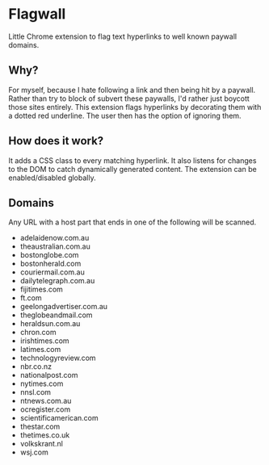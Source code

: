 # Flagwall

Little Chrome extension to flag text hyperlinks to well known paywall domains.

## Why?

For myself, because I hate following a link and then being hit by a paywall.
Rather than try to block of subvert these paywalls, I'd rather just boycott
those sites entirely. This extension flags hyperlinks by decorating them
with a dotted red underline. The user then has the option of ignoring them.

## How does it work?

It adds a CSS class to every matching hyperlink. It also listens for changes
to the DOM to catch dynamically generated content. The extension can be enabled/disabled
globally.

## Domains

Any URL with a host part that ends in one of the following will be scanned.

- adelaidenow.com.au
- theaustralian.com.au
- bostonglobe.com
- bostonherald.com
- couriermail.com.au
- dailytelegraph.com.au
- fijitimes.com
- ft.com
- geelongadvertiser.com.au
- theglobeandmail.com
- heraldsun.com.au
- chron.com
- irishtimes.com
- latimes.com
- technologyreview.com
- nbr.co.nz
- nationalpost.com
- nytimes.com
- nnsl.com
- ntnews.com.au
- ocregister.com
- scientificamerican.com
- thestar.com
- thetimes.co.uk
- volkskrant.nl
- wsj.com